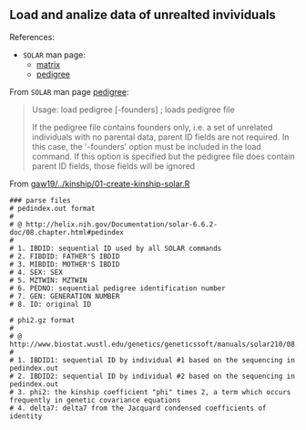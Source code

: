 ## Load and analize data of unrealted invividuals

References:

* `SOLAR` man page:
  * [matrix](http://helix.nih.gov/Documentation/solar-6.6.2-doc/91.appendix_1_text.html#matrix)
  * [pedigree](http://helix.nih.gov/Documentation/solar-6.6.2-doc/04.chapter.html#pedigree)

From `SOLAR` man page [pedigree](http://helix.nih.gov/Documentation/solar-6.6.2-doc/91.appendix_1_text.html#pedigree):

> Usage:    load pedigree <filename> [-founders]   ; loads pedigree file
> 
> 
> If the pedigree file contains founders only, i.e. a set of
> unrelated individuals with no parental data, parent ID fields
> are not required.  In this case, the '-founders' option must
> be included in the load command.  If this option is specified
> but the pedigree file does contain parent ID fields, those
> fields will be ignored


From [gaw19/../kinship/01-create-kinship-solar.R](https://github.com/variani/gaw19/blob/master/relationship-matrices/kinship/01-create-kinship-solar.R)

```
### parse files
# pedindex.out format
#
# @ http://helix.nih.gov/Documentation/solar-6.6.2-doc/08.chapter.html#pedindex
#
# 1. IBDID: sequential ID used by all SOLAR commands
# 2. FIBDID: FATHER'S IBDID
# 3. MIBDID: MOTHER'S IBDID
# 4. SEX: SEX
# 5. MZTWIN: MZTWIN
# 6. PEDNO: sequential pedigree identification number
# 7. GEN: GENERATION NUMBER
# 8. ID: original ID

# phi2.gz format
#
# @ http://www.biostat.wustl.edu/genetics/geneticssoft/manuals/solar210/08.chapter.html
#
# 1. IBDID1: sequential ID by individual #1 based on the sequencing in pedindex.out
# 2. IBDID2: sequential ID by individual #2 based on the sequencing in pedindex.out
# 3. phi2: the kinship coefficient "phi" times 2, a term which occurs frequently in genetic covariance equations
# 4. delta7: delta7 from the Jacquard condensed coefficients of identity
```
